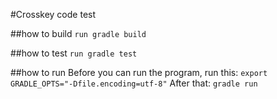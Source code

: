 #Crosskey code test

##how to build
`run gradle build`

##how to test
`run gradle test`

##how to run
Before you can run the program, run this:
`export GRADLE_OPTS="-Dfile.encoding=utf-8"`
After that:
`gradle run`



